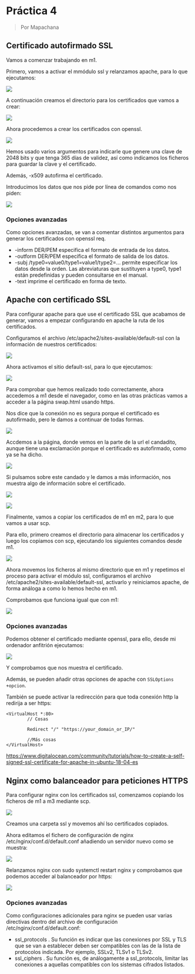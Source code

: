 # Práctica 4

> Por Mapachana

## Certificado autofirmado SSL

Vamos a comenzar trabajando en m1.

Primero, vamos a activar el mmódulo ssl y relanzamos apache, para lo que ejecutamos:

![](./img/ssl_1.png)

A continuación creamos el directorio para los certificados que vamos a crear:

![](./img/ssl_2.png)

Ahora procedemos a crear los certificados con openssl.

![](./img/ssl_3.png)

Hemos usado varios argumentos para indicarle que genere una clave de 2048 bits y que tenga 365 días de validez, así como indicamos los ficheros para guardar la clave y el certificado.

Además, -x509 autofirma el certificado.

Introducimos los datos que nos pide por línea de comandos como nos piden:

![](./img/ssl_4.png)

### Opciones avanzadas

Como opciones avanzadas, se van a comentar distintos argumentos para generar los certificados con openssl req.

- -inform DER/PEM especifica el formato de entrada de los datos.
- -outform DER/PEM especifica el formato de salida de los datos.
- -subj /type0=value0/type1=value1/type2=... permite especificar los datos desde la orden. Las abreviaturas que sustituyen a type0, type1 están predefinidas y pueden consultarse en el manual.
- -text imprime el certificado en forma de texto.

## Apache con certificado SSL

Para configurar apache para que use el certificado SSL que acabamos de generar, vamos a empezar configurando en apache la ruta de los certificados.

Configuramos el archivo /etc/apache2/sites-available/default-ssl con la información de nuestros certificados:

![](./img/ssla1.png)

Ahora activamos el sitio default-ssl, para lo que ejecutamos:

![](./img/ssla2.png)

Para comprobar que hemos realizado todo correctamente, ahora accedemos a m1 desde el navegador, como en las otras prácticas vamos a acceder a la página swap.html usando https.

Nos dice que la conexión no es segura porque el certificado es autofirmado, pero le damos a continuar de todas formas.

![](./img/ssla_3.png)

Accdemos a la página, donde vemos en la parte de la url el candadito, aunque tiene una exclamación porque el certificado es autofirmado, como ya se ha dicho.

![](./img/ssla_5.png)

Si pulsamos sobre este candado y le damos a más información, nos muestra algo de información sobre el certificado.

![](./img/ssla_4.png)

![](./img/ssla_6.png)

Finalmente, vamos a copiar los certificados de m1 en m2, para lo que vamos a usar scp.

Para ello, primero creamos el directorio para almacenar los certificados y luego los copiamos con scp, ejecutando los siguientes comandos desde m1.

![](./img/ssla_8.png)

Ahora movemos los ficheros al mismo directorio que en m1 y repetimos el proceso para activar el módulo ssl, configuramos el archivo /etc/apache2/sites-available/default-ssl, activarlo y reiniciamos apache, de forma análoga a como lo hemos hecho en m1.

Comprobamos que funciona igual que con m1:

![](./img/ssla_9.png)


### Opciones avanzadas

Podemos obtener el certificado mediante openssl, para ello, desde mi ordenador anfitrión ejecutamos:

![](./img/ssla_7.png)

Y comprobamos que nos muestra el certificado.

Además, se pueden añadir otras opciones de apache con `SSLOptions +opcion`.

También se puede activar la redirección para que toda conexión http la redirija a ser https:

```
<VirtualHost *:80>
        // Cosas

        Redirect "/" "https://your_domain_or_IP/"

        //Más cosas
</VirtualHost>
```

https://www.digitalocean.com/community/tutorials/how-to-create-a-self-signed-ssl-certificate-for-apache-in-ubuntu-18-04-es

## Nginx como balanceador para peticiones HTTPS

Para configurar nginx con los certificados ssl, comenzamos copiando los ficheros de m1 a m3 mediante scp.

![](./img/nginx_1.png)

Creamos una carpeta ssl y movemos ahí lso certificados copiados.

Ahora editamos el fichero de configuración de nginx /etc/nginx/conf.d/default.conf añadiendo un servidor nuevo como se muestra:

![](./img/nginx_2.png)

Relanzamos nginx con sudo systemctl restart nginx y comprobamos que podemos acceder al balanceador por https:

![](./img/nginx_3.png)

### Opciones avanzadas

Como configuraciones adicionales para nginx se pueden usar varias directivas dentro del archivo de configuración /etc/nginx/conf.d/default.conf:

- ssl_protocols <lista de protocolos>. Su función es indicar que las conexiones por SSL y TLS que se van a establecer deben ser compatibles con las de la lista de protocolos indicada. Por ejemplo, SSLv2, TLSv1 o TLSv2.
- ssl_ciphers <lista de protocolos>. Su función es, de análogamente a ssl_protocols, limitar las conexiones a aquellas compatibles con los sistemas cifrados listados.








